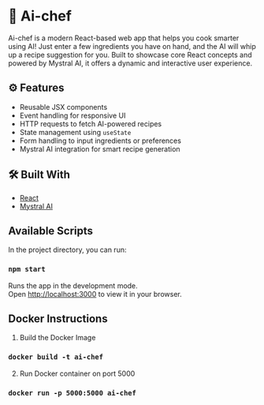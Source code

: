 # 🤖 Ai-chef

Ai-chef is a modern React-based web app that helps you cook smarter using AI! Just enter a few ingredients you have on hand, and the AI will whip up a recipe suggestion for you. Built to showcase core React concepts and powered by Mystral AI, it offers a dynamic and interactive user experience.

## ⚙️ Features

- Reusable JSX components  
- Event handling for responsive UI  
- HTTP requests to fetch AI-powered recipes  
- State management using `useState`  
- Form handling to input ingredients or preferences  
- Mystral AI integration for smart recipe generation

## 🛠️ Built With

- [React](https://reactjs.org/)
- [Mystral AI](https://mistral.ai/)

## Available Scripts

In the project directory, you can run:

### `npm start`

Runs the app in the development mode.\
Open [http://localhost:3000](http://localhost:3000) to view it in your browser.

## Docker Instructions

1. Build the Docker Image
   
### `docker build -t ai-chef`

2. Run Docker container on port 5000

### `docker run -p 5000:5000 ai-chef`
